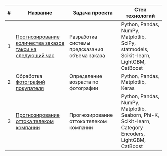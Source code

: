 | #   | Название                                                      | Задача проекта                                | Стек технологий                                                                                        |
|-----|---------------------------------------------------------------|-----------------------------------------------|--------------------------------------------------------------------------------------------------------|
| 1   | [Прогнозирование количества заказов такси на следующий час]() | Разработка системы предсказания объема заказа | Python, Pandas, NumPy, Matplotlib, SciPy, statmodels, Scikit-learn, LightGBM, CatBoost                 |
| 2   | [Обработка фотографий покупателя]()                           | Определение возраста по фотографии            | Python, Pandas, Matplotlib, Keras                                                                      |
| 3   | [Прогнозирование оттока телеком компании]()                   | Прогнозирование оттока телеком компании       | Python, Pandas, NumPy, Matplotlib, Seaborn, Phi-K, Scikit-learn, Category Encoders, LightGBM, CatBoost |